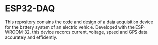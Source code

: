 # ESP32-DAQ
This repository contains the code and design of a data acquisition device for the battery system of an electric vehicle. Developed with the ESP-WROOM-32, this device records current, voltage, speed and GPS data accurately and efficiently.
